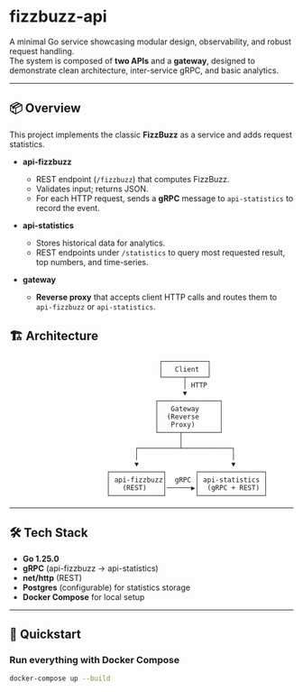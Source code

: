 # fizzbuzz-api

A minimal Go service showcasing modular design, observability, and robust request handling.  
The system is composed of **two APIs** and a **gateway**, designed to demonstrate clean architecture, inter-service gRPC, and basic analytics.

---

## 📦 Overview

This project implements the classic **FizzBuzz** as a service and adds request statistics.

- **api-fizzbuzz**
    - REST endpoint (`/fizzbuzz`) that computes FizzBuzz.
    - Validates input; returns JSON.
    - For each HTTP request, sends a **gRPC** message to `api-statistics` to record the event.

- **api-statistics**
    - Stores historical data for analytics.
    - REST endpoints under `/statistics` to query most requested result, top numbers, and time-series.

- **gateway**
  - **Reverse proxy** that accepts client HTTP calls and routes them to `api-fizzbuzz` or `api-statistics`.


## 🏗️ Architecture
```
                                     ┌───────────┐
                                     │   Client  │
                                     └─────┬─────┘
                                           │ HTTP
                                           ▼
                                    ┌───────────────┐
                                    │   Gateway     │
                                    │  (Reverse     │
                                    │   Proxy)      │
                                    └─────┬─────────┘
                                          │
                               ┌──────────┴────────────┐
                               │                       │
                               ▼                       ▼
                        ┌─────────────┐       ┌────────────────┐
                        │ api-fizzbuzz│  gRPC │ api-statistics │
                        │   (REST)    │──────▶│  (gRPC + REST) │
                        └─────────────┘       └────────────────┘
```

---

## 🛠 Tech Stack

- **Go 1.25.0**
- **gRPC** (api-fizzbuzz → api-statistics)
- **net/http** (REST)
- **Postgres** (configurable) for statistics storage
- **Docker Compose** for local setup

---

## 🚀 Quickstart

### Run everything with Docker Compose

```bash 
docker-compose up --build